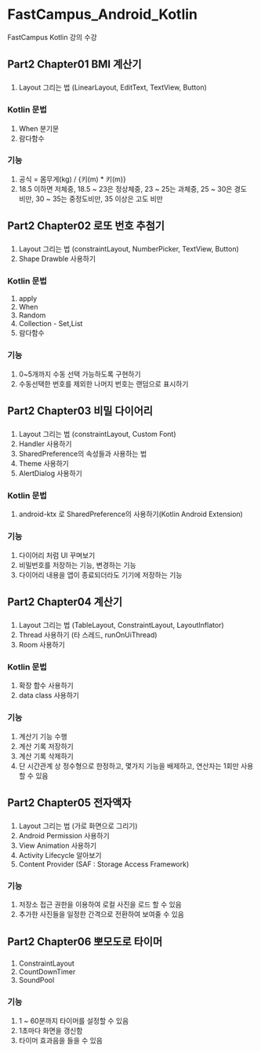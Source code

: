 # FastCampus_Android_Kotlin
FastCampus Kotlin 강의 수강

## Part2 Chapter01 BMI 계산기
###
1. Layout 그리는 법 (LinearLayout, EditText, TextView, Button)

### Kotlin 문법
1. When 분기문
2. 람다함수

### 기능
1. 공식 = 몸무게(kg) / {키(m) * 키(m)}
2. 18.5 이하면 저체중, 18.5 ~ 23은 정상체중, 23 ~ 25는 과체중, 25 ~ 30은 경도 비만, 30 ~ 35는 중정도비만, 35 이상은 고도 비만

## Part2 Chapter02 로또 번호 추첨기
###
1. Layout 그리는 법 (constraintLayout, NumberPicker, TextView, Button)
2. Shape Drawble 사용하기

### Kotlin 문법
1. apply
2. When
3. Random
4. Collection - Set,List
5. 람다함수

### 기능
1. 0~5개까지 수동 선택 가능하도록 구현하기
2. 수동선택한 번호를 제외한 나머지 번호는 랜덤으로 표시하기

## Part2 Chapter03 비밀 다이어리
###
1. Layout 그리는 법 (constraintLayout, Custom Font)
2. Handler 사용하기
3. SharedPreference의 속성들과 사용하는 법
4. Theme 사용하기
5. AlertDialog 사용하기

### Kotlin 문법
1. android-ktx 로 SharedPreference의 사용하기(Kotlin Android Extension)

### 기능
1. 다이어리 처럼 UI 꾸며보기
2. 비밀번호를 저장하는 기능, 변경하는 기능
3. 다이어리 내용을 앱이 종료되더라도 기기에 저장하는 기능


## Part2 Chapter04 계산기
###
1. Layout 그리는 법 (TableLayout, ConstraintLayout, LayoutInflator)
2. Thread 사용하기 (타 스레드, runOnUiThread)
3. Room 사용하기

### Kotlin 문법
1. 확장 함수 사용하기
2. data class 사용하기

### 기능
1. 계산기 기능 수행
2. 계산 기록 저장하기
3. 계산 기록 삭제하기
4. 단 시간관계 상 정수형으로 한정하고, 몇가지 기능을 배제하고, 연산자는 1회만 사용할 수 있음

## Part2 Chapter05 전자액자
###
1. Layout 그리는 법 (가로 화면으로 그리기)
2. Android Permission 사용하기
3. View Animation 사용하기
4. Activity Lifecycle 알아보기
5. Content Provider (SAF : Storage Access Framework)

### 기능
1. 저장소 접근 권한을 이용하여 로컬 사진을 로드 할 수 있음
2. 추가한 사진들을 일정한 간격으로 전환하여 보여줄 수 있음

## Part2 Chapter06 뽀모도로 타이머
###
1. ConstraintLayout
2. CountDownTimer
3. SoundPool

### 기능
1. 1 ~ 60분까지 타이머를 설정할 수 있음
2. 1초마다 화면을 갱신함
3. 타이머 효과음을 들을 수 있음
